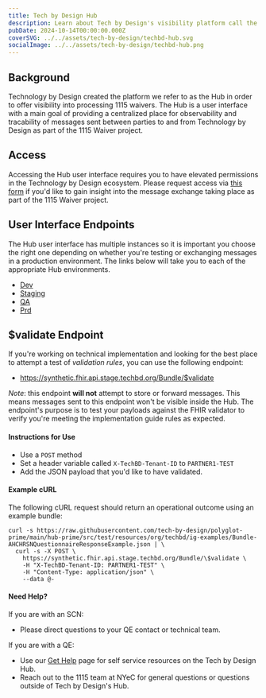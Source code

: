 ```yaml
---
title: Tech by Design Hub
description: Learn about Tech by Design's visibility platform call the Hub
pubDate: 2024-10-14T00:00:00.000Z
coverSVG: ../../assets/tech-by-design/techbd-hub.svg
socialImage: ../../assets/tech-by-design/techbd-hub.png
---
```


## Background

Technology by Design created the platform we refer to as the Hub in order to offer visibility into processing 1115 waivers. The Hub is a user interface with a main goal of providing a centralized place for observability and tracability of messages sent between parties to and from Technology by Design as part of the 1115 Waiver project. 

## Access

Accessing the Hub user interface requires you to have elevated permissions in the Technology by Design ecosystem. Please request access via [this form](/submit-form/access-request) if you'd like to gain insight into the message exchange taking place as part of the 1115 Waiver project.

## User Interface Endpoints

The Hub user interface has multiple instances so it is important you choose the right one depending on whether you're testing or exchanging messages in a production environment. The links below will take you to each of the appropriate Hub environments.
- [Dev](https://synthetic.hub.devl.techbd.org/)
- [Staging](https://synthetic.hub.stage.techbd.org/)
- [QA](https://phi.hub.qa.techbd.org/)
- [Prd](https://hub.techbd.org/)

## $validate Endpoint

If you're working on technical implementation and looking for the best place to attempt a test of *validation rules*, you can use the following endpoint:
- https://synthetic.fhir.api.stage.techbd.org/Bundle/$validate

*Note*: this endpoint **will not** attempt to store or forward messages. This means messages sent to this endpoint won't be visible inside the Hub. The endpoint's purpose is to test your payloads against the FHIR validator to verify you're meeting the implementation guide rules as expected.

#### Instructions for Use
- Use a `POST` method
- Set a header variable called `X-TechBD-Tenant-ID` to `PARTNER1-TEST`
- Add the JSON payload that you'd like to have validated.

#### Example cURL
The following cURL request should return an operational outcome using an example bundle:

```
curl -s https://raw.githubusercontent.com/tech-by-design/polyglot-prime/main/hub-prime/src/test/resources/org/techbd/ig-examples/Bundle-AHCHRSNQuestionnaireResponseExample.json | \
  curl -s -X POST \
    https://synthetic.fhir.api.stage.techbd.org/Bundle/\$validate \
    -H "X-TechBD-Tenant-ID: PARTNER1-TEST" \
    -H "Content-Type: application/json" \
    --data @-
```

#### Need Help?

If you are with an SCN:
- Please direct questions to your QE contact or technical team.

If you are with a QE:
- Use our [Get Help](/get-help) page for self service resources on the Tech by Design Hub.
- Reach out to the 1115 team at NYeC for general questions or questions outside of Tech by Design's Hub.
